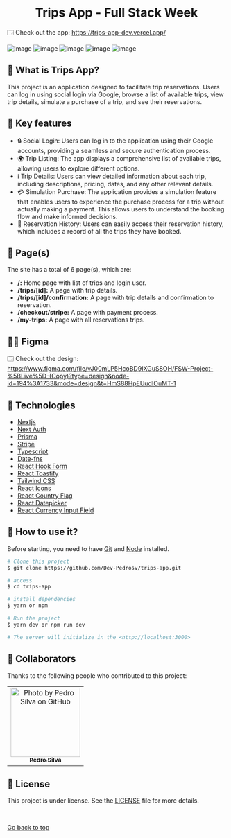 <h1 align="center">   Trips App - Full Stack Week</h1>

🗔 Check out the app: https://trips-app-dev.vercel.app/

![image](https://github.com/Dev-Pedrosv/trips-app/assets/82785683/38bf7283-6608-4bac-9437-f3f689eb52e6)
![image](https://github.com/Dev-Pedrosv/trips-app/assets/82785683/d03e50c4-f8a0-4feb-a09e-583897ce4a72)
![image](https://github.com/Dev-Pedrosv/trips-app/assets/82785683/2c6f1e93-f4ec-4801-ba32-4e2640e95f8e)
![image](https://github.com/Dev-Pedrosv/trips-app/assets/82785683/35f04a56-2661-4522-8154-88748fc9ec49)
![image](https://github.com/Dev-Pedrosv/trips-app/assets/82785683/95856bb3-937e-4027-b202-e089d2be2a11)

## 🎲 What is Trips App?

This project is an application designed to facilitate trip reservations. Users can log in using social login via Google, browse a list of available trips, view trip details, simulate a purchase of a trip, and see their reservations.

## 📁 Key features

- 🔒 Social Login: Users can log in to the application using their Google accounts, providing a seamless and secure authentication process.
- 🌍 Trip Listing: The app displays a comprehensive list of available trips, allowing users to explore different options.
-  ℹ️  Trip Details: Users can view detailed information about each trip, including descriptions, pricing, dates, and any other relevant details.
- 💳 Simulation Purchase: The application provides a simulation feature that enables users to experience the purchase process for a trip without actually making a payment. This allows users to understand the booking flow and make informed decisions.
- 📅 Reservation History: Users can easily access their reservation history, which includes a record of all the trips they have booked.

## 📁 Page(s)

The site has a total of 6 page(s), which are:

- **/:** Home page with list of trips and login user.
- **/trips/[id]:** A page with trip details.
- **/trips/[id]/confirmation:** A page with trip details and confirmation to reservation.
- **/checkout/stripe:** A page with payment process.
- **/my-trips:** A page with all reservations trips.

## 👨‍🎨 Figma

🗔 Check out the design: https://www.figma.com/file/vJ00mLP5HcoBD9IXGuS8OH/FSW-Project-%5BLive%5D-(Copy)?type=design&node-id=194%3A1733&mode=design&t=HmS88HpEUudIOuMT-1

## 🚀 Technologies
- [Nextjs](https://nextjs.org/)
- [Next Auth](https://next-auth.js.org/)
- [Prisma](https://www.prisma.io/)
- [Stripe](https://stripe.com/br)
- [Typescript](https://www.typescriptlang.org/)
- [Date-fns](https://date-fns.org/)
- [React Hook Form](https://react-hook-form.com/)
- [React Toastify](https://fkhadra.github.io/react-toastify/introduction)
- [Tailwind CSS](https://tailwindcss.com/)
- [React Icons](https://react-icons.github.io/react-icons/)
- [React Country Flag](https://www.npmjs.com/package/react-country-flag)
- [React Datepicker](https://www.npmjs.com/package/react-datepicker)
- [React Currency Input Field](https://www.npmjs.com/package/react-currency-input-field)


## :closed_book: How to use it?

Before starting, you need to have [Git](https://git-scm.com) and [Node](https://nodejs.org/en/) installed.

```bash
# Clone this project
$ git clone https://github.com/Dev-Pedrosv/trips-app.git

# access
$ cd trips-app

# install dependencies
$ yarn or npm

# Run the project
$ yarn dev or npm run dev

# The server will initialize in the <http://localhost:3000>
```

## 🤝 Collaborators

Thanks to the following people who contributed to this project:

<table>
  <tr>
    <td align="center">
      <a href="#">
        <img src="https://avatars.githubusercontent.com/u/82785683?v=4" width="160px;" alt="Photo by Pedro Silva on GitHub"/><br>
        <sub>
          <b>Pedro Silva</b>
        </sub>
      </a>
    </all>
  </tr>
</table>

## 📝 License

This project is under license. See the [LICENSE](LICENSE.md) file for more details.

&#xa0;

<a href="#top">Go back to top</a>

